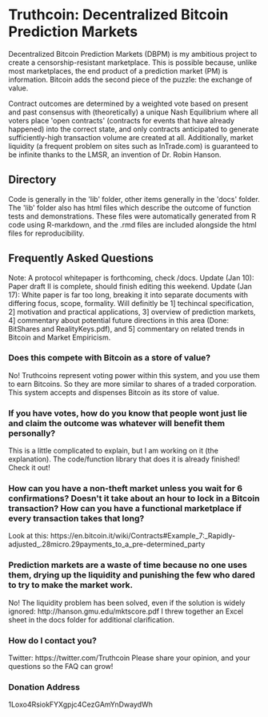 <h1>Truthcoin: Decentralized Bitcoin Prediction Markets</h1>
Decentralized Bitcoin Prediction Markets (DBPM) is my ambitious project to create a censorship-resistant marketplace. This is possible because, unlike most marketplaces, the end product of a prediction market (PM) is information. Bitcoin adds the second piece of the puzzle: the exchange of value.

Contract outcomes are determined by a weighted vote based on present and past consensus with (theoretically) a unique Nash Equilibrium where all voters place 'open contracts' (contracts for events that have already happened) into the correct state, and only contracts anticipated to generate sufficiently-high transaction volume are created at all. Additionally, market liquidity (a frequent problem on sites such as InTrade.com) is guaranteed to be infinite thanks to the LMSR, an invention of Dr. Robin Hanson.

<h2>Directory</h2>
Code is generally in the 'lib' folder, other items generally in the 'docs' folder. The 'lib' folder also has html files which describe the outcome of function tests and demonstrations. These files were automatically generated from R code using R-markdown, and the .rmd files are included alongside the html files for reproducibility.

<h2>Frequently Asked Questions</h2>

Note: A protocol whitepaper is forthcoming, check /docs. Update (Jan 10): Paper draft II is complete, should finish editing this weekend. Update (Jan 17): White paper is far too long, breaking it into separate documents with differing focus, scope, formality. Will definitly be 1] techincal specification, 2] motivation and practical applications, 3] overview of prediction markets, 4] commentary about potential future directions in this area (Done: BitShares and RealityKeys.pdf), and 5] commentary on related trends in Bitcoin and Market Empiricism.


<h3>Does this compete with Bitcoin as a store of value?</h3>
No!  Truthcoins represent voting power within this system, and you use them to earn Bitcoins. So they are more similar to shares of a traded corporation. This system accepts and dispenses Bitcoin as its store of value.

<h3>If you have votes, how do you know that people wont just lie and claim the outcome was whatever will benefit them personally?</h3>
This is a little complicated to explain, but I am working on it (the explanation). The code/function library that does it is already finished! Check it out!

<h3>How can you have a non-theft market unless you wait for 6 confirmations? Doesn't it take about an hour to lock in a Bitcoin transaction? How can you have a functional marketplace if every transaction takes that long?</h3>
Look at this: https://en.bitcoin.it/wiki/Contracts#Example_7:_Rapidly-adjusted_.28micro.29payments_to_a_pre-determined_party

<h3>Prediction markets are a waste of time because no one uses them, drying up the liquidity and punishing the few who dared to try to make the market work.</h3>
No! The liquidity problem has been solved, even if the solution is widely ignored: http://hanson.gmu.edu/mktscore.pdf
I threw together an Excel sheet in the docs folder for additional clarification.

<h3>How do I contact you?</h3>
Twitter: https://twitter.com/Truthcoin
Please share your opinion, and your questions so the FAQ can grow!

<h3>Donation Address</h3>
1Loxo4RsiokFYXgpjc4CezGAmYnDwaydWh

